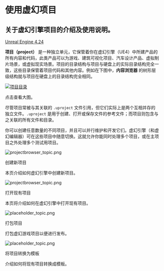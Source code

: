 # 使用虚幻项目

## 关于虚幻引擎项目的介绍及使用说明。

[Unreal Engine 4.24](https://docs.unrealengine.com/zh-CN/SiteIndex/index.html?versions=4_24)



**项目（project）** 是一种独立单元，它保管着你在虚幻引擎（UE4）中所建产品的所有内容和代码，此类产品可以为游戏、建筑可视化项目、汽车设计产品、虚拟制片场景，或虚拟现实场景。项目的目录结构与项目与硬盘上的实际目录结构完全一致，这些目录保管着项目代码和其他内容。例如在下图中，**内容浏览器** 的树形层级结构就与项目在硬盘上的目录结构完全相同。

[![项目目录](https://docs.unrealengine.com/Images/Basics/Projects/ProjectHierarchy_Windows.jpg)](https://docs.unrealengine.com/Images/Basics/Projects/ProjectHierarchy_Windows.png)

点击查看大图。

尽管项目常被与其关联的 `.uproject` 文件引用，但它们实际上是两个互相并存的独立文件。`.uproject` 是用于创建、打开或保存文件的参考文件；而项目则包含与之关联的所有文件和目录。

你可以创建任意数量的不同项目，并且可以并行维护和开发它们。虚幻引擎（和虚幻编辑器）可在这些项目中随意切换。这就允许你能同时处理多个项目，或在主项目之外处理多个测试用项目。

![projectbrowser_topic.png](https://docs.unrealengine.com/Images/Basics/Projects/Browser/projectbrowser_topic.jpg)

创建新项目

本页介绍如何虚幻引擎中创建新项目。

 

![projectbrowser_topic.png](https://docs.unrealengine.com/Images/Basics/Projects/OpenExisting/projectbrowser_topic.jpg)

打开现有项目

本页将介绍如何在虚幻引擎中打开现有项目。

 

![placeholder_topic.png](https://docs.unrealengine.com/Images/placeholder_topic.jpg)

打包项目

打包虚幻游戏项目以便进行发布。

 

![placeholder_topic.png](https://docs.unrealengine.com/Images/placeholder_topic.jpg)

将项目转换为模板

介绍如何将现有项目转换成模板。